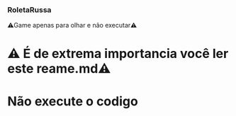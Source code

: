 ### RoletaRussa
:warning:Game apenas para olhar e não executar:warning:

# :warning: É de extrema importancia você ler este reame.md:warning:

# Não execute o codigo
